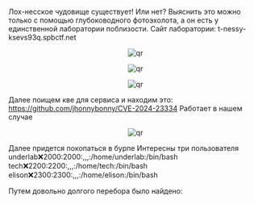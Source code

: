 Лох-несское чудовище существует! Или нет?
Выяснить это можно только с помощью глубоководного фотоэхолота, а он есть у единственной лаборатории поблизости.
Сайт лаборатории: t-nessy-ksevs93q.spbctf.net

<p align="center">
 <img src="https://github.com/ggPonchik/Tinkoff-CTF-2024/blob/main/p1.png?raw=true" alt="qr"/>
</p>
<p align="center">
 <img src="https://github.com/ggPonchik/Tinkoff-CTF-2024/blob/main/p2.png?raw=true" alt="qr"/>
</p>
<p align="center">
 <img src="https://github.com/ggPonchik/Tinkoff-CTF-2024/blob/main/p3.png?raw=true" alt="qr"/>
</p>

Далее поищем кве для сервиса и находим это:
https://github.com/jhonnybonny/CVE-2024-23334
Работает в нашем случае
<p align="center">
 <img src="https://github.com/ggPonchik/Tinkoff-CTF-2024/blob/main/p4.png?raw=true" alt="qr"/>
</p>

Далее придется покопаться в бурпе
Интересны три пользователя
underlab:x:2000:2000:,,,:/home/underlab:/bin/bash
tech:x:2200:2200:,,,:/home/tech:/bin/bash
elison:x:2300:2300:,,,:/home/elison:/bin/bash

Путем довольно долгого перебора было найдено:
